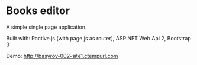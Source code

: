 # Books editor

A simple single page application.

Built with: Ractive.js (with page.js as router), ASP.NET Web Api 2, Bootstrap 3

Demo: http://basyrov-002-site1.ctempurl.com